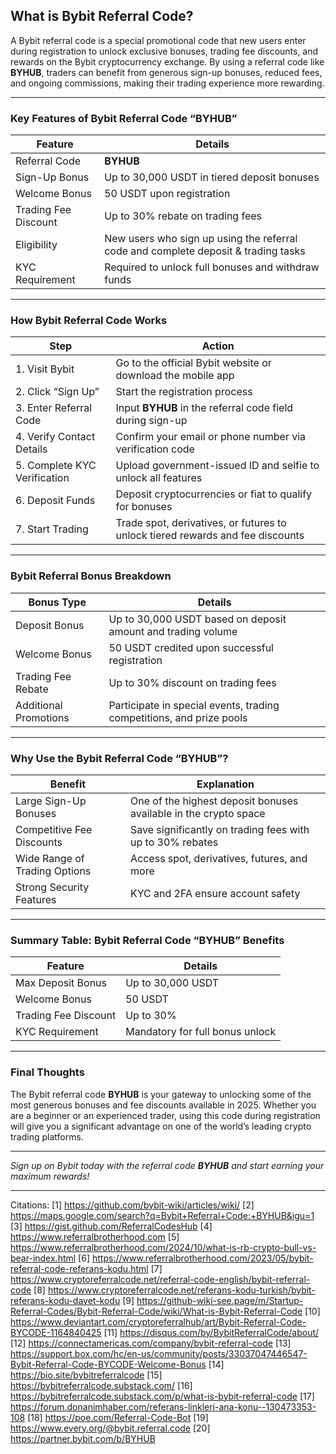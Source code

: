 ## What is Bybit Referral Code?

A Bybit referral code is a special promotional code that new users enter during registration to unlock exclusive bonuses, trading fee discounts, and rewards on the Bybit cryptocurrency exchange. By using a referral code like **BYHUB**, traders can benefit from generous sign-up bonuses, reduced fees, and ongoing commissions, making their trading experience more rewarding.

---

### Key Features of Bybit Referral Code “BYHUB”

| Feature                        | Details                                                                                   |
|-------------------------------|-------------------------------------------------------------------------------------------|
| Referral Code                 | **BYHUB**                                                                                |
| Sign-Up Bonus                | Up to 30,000 USDT in tiered deposit bonuses                                              |
| Welcome Bonus                | 50 USDT upon registration                                                                |
| Trading Fee Discount         | Up to 30% rebate on trading fees                                                        |
| Eligibility                 | New users who sign up using the referral code and complete deposit & trading tasks       |
| KYC Requirement             | Required to unlock full bonuses and withdraw funds                                       |

---

### How Bybit Referral Code Works

| Step                         | Action                                                                                   |
|------------------------------|------------------------------------------------------------------------------------------|
| 1. Visit Bybit               | Go to the official Bybit website or download the mobile app                              |
| 2. Click “Sign Up”           | Start the registration process                                                          |
| 3. Enter Referral Code       | Input **BYHUB** in the referral code field during sign-up                               |
| 4. Verify Contact Details    | Confirm your email or phone number via verification code                                 |
| 5. Complete KYC Verification | Upload government-issued ID and selfie to unlock all features                           |
| 6. Deposit Funds             | Deposit cryptocurrencies or fiat to qualify for bonuses                                 |
| 7. Start Trading             | Trade spot, derivatives, or futures to unlock tiered rewards and fee discounts          |

---

### Bybit Referral Bonus Breakdown

| Bonus Type                  | Details                                                                                   |
|----------------------------|-------------------------------------------------------------------------------------------|
| Deposit Bonus              | Up to 30,000 USDT based on deposit amount and trading volume                             |
| Welcome Bonus              | 50 USDT credited upon successful registration                                            |
| Trading Fee Rebate         | Up to 30% discount on trading fees                                                       |
| Additional Promotions     | Participate in special events, trading competitions, and prize pools                     |

---

### Why Use the Bybit Referral Code “BYHUB”?

| Benefit                     | Explanation                                                                              |
|-----------------------------|------------------------------------------------------------------------------------------|
| Large Sign-Up Bonuses      | One of the highest deposit bonuses available in the crypto space                        |
| Competitive Fee Discounts  | Save significantly on trading fees with up to 30% rebates                              |
| Wide Range of Trading Options | Access spot, derivatives, futures, and more                                          |
| Strong Security Features   | KYC and 2FA ensure account safety                                                      |

---

### Summary Table: Bybit Referral Code “BYHUB” Benefits

| Feature                    | Details                                    |
|----------------------------|--------------------------------------------|
| Max Deposit Bonus          | Up to 30,000 USDT                         |
| Welcome Bonus              | 50 USDT                                   |
| Trading Fee Discount       | Up to 30%                                 |
| KYC Requirement            | Mandatory for full bonus unlock            |

---

### Final Thoughts

The Bybit referral code **BYHUB** is your gateway to unlocking some of the most generous bonuses and fee discounts available in 2025. Whether you are a beginner or an experienced trader, using this code during registration will give you a significant advantage on one of the world’s leading crypto trading platforms.

---

*Sign up on Bybit today with the referral code **BYHUB** and start earning your maximum rewards!*

---
Citations:
[1] https://github.com/bybit-wiki/articles/wiki/
[2] https://maps.google.com/search?q=Bybit+Referral+Code:+BYHUB&igu=1
[3] https://gist.github.com/ReferralCodesHub
[4] https://www.referralbrotherhood.com
[5] https://www.referralbrotherhood.com/2024/10/what-is-rb-crypto-bull-vs-bear-index.html
[6] https://www.referralbrotherhood.com/2023/05/bybit-referral-code-referans-kodu.html
[7] https://www.cryptoreferralcode.net/referral-code-english/bybit-referral-code
[8] https://www.cryptoreferralcode.net/referans-kodu-turkish/bybit-referans-kodu-davet-kodu
[9] https://github-wiki-see.page/m/Startup-Referral-Codes/Bybit-Referral-Code/wiki/What-is-Bybit-Referral-Code
[10] https://www.deviantart.com/cryptoreferralhub/art/Bybit-Referral-Code-BYCODE-1164840425
[11] https://disqus.com/by/BybitReferralCode/about/
[12] https://connectamericas.com/company/bybit-referral-code
[13] https://support.box.com/hc/en-us/community/posts/33037047446547-Bybit-Referral-Code-BYCODE-Welcome-Bonus
[14] https://bio.site/bybitreferralcode
[15] https://bybitreferralcode.substack.com/
[16] https://bybitreferralcode.substack.com/p/what-is-bybit-referral-code
[17] https://forum.donanimhaber.com/referans-linkleri-ana-konu--130473353-108
[18] https://poe.com/Referral-Code-Bot
[19] https://www.every.org/@bybit.referral.code
[20] https://partner.bybit.com/b/BYHUB
